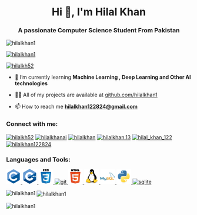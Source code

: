 <h1 align="center">Hi 👋, I'm Hilal Khan</h1>
<h3 align="center">A passionate Computer Science Student From Pakistan</h3>

<p align="left"> <img src="https://komarev.com/ghpvc/?username=hilalkhan1&label=Profile%20views&color=0e75b6&style=flat" alt="hilalkhan1" /> </p>

<p align="left"> <a href="https://github.com/ryo-ma/github-profile-trophy"><img src="https://github-profile-trophy.vercel.app/?username=hilalkhan1" alt="hilalkhan1" /></a> </p>

<p align="left"> <a href="https://twitter.com/hilalkh52" target="blank"><img src="https://img.shields.io/twitter/follow/hilalkh52?logo=twitter&style=for-the-badge" alt="hilalkh52" /></a> </p>

- 🌱 I’m currently learning **Machine Learning , Deep Learning and Other AI technologies**

- 👨‍💻 All of my projects are available at [github.com/hilalkhan1](github.com/hilalkhan1)

- 📫 How to reach me **hilalkhan122824@gmail.com**

<h3 align="left">Connect with me:</h3>
<p align="left">
<a href="https://twitter.com/hilalkh52" target="blank"><img align="center" src="https://raw.githubusercontent.com/rahuldkjain/github-profile-readme-generator/master/src/images/icons/Social/twitter.svg" alt="hilalkh52" height="30" width="40" /></a>
<a href="https://linkedin.com/in/hilalkhanai" target="blank"><img align="center" src="https://raw.githubusercontent.com/rahuldkjain/github-profile-readme-generator/master/src/images/icons/Social/linked-in-alt.svg" alt="hilalkhanai" height="30" width="40" /></a>
<a href="https://kaggle.com/hilalkhan" target="blank"><img align="center" src="https://raw.githubusercontent.com/rahuldkjain/github-profile-readme-generator/master/src/images/icons/Social/kaggle.svg" alt="hilalkhan" height="30" width="40" /></a>
<a href="https://fb.com/hilalkhan.13" target="blank"><img align="center" src="https://raw.githubusercontent.com/rahuldkjain/github-profile-readme-generator/master/src/images/icons/Social/facebook.svg" alt="hilalkhan.13" height="30" width="40" /></a>
<a href="https://instagram.com/hilal_khan_122" target="blank"><img align="center" src="https://raw.githubusercontent.com/rahuldkjain/github-profile-readme-generator/master/src/images/icons/Social/instagram.svg" alt="hilal_khan_122" height="30" width="40" /></a>
<a href="https://www.hackerrank.com/hilalkhan122824" target="blank"><img align="center" src="https://raw.githubusercontent.com/rahuldkjain/github-profile-readme-generator/master/src/images/icons/Social/hackerrank.svg" alt="hilalkhan122824" height="30" width="40" /></a>
</p>

<h3 align="left">Languages and Tools:</h3>
<p align="left"> <a href="https://www.cprogramming.com/" target="_blank" rel="noreferrer"> <img src="https://raw.githubusercontent.com/devicons/devicon/master/icons/c/c-original.svg" alt="c" width="40" height="40"/> </a> <a href="https://www.w3schools.com/cpp/" target="_blank" rel="noreferrer"> <img src="https://raw.githubusercontent.com/devicons/devicon/master/icons/cplusplus/cplusplus-original.svg" alt="cplusplus" width="40" height="40"/> </a> <a href="https://www.w3schools.com/css/" target="_blank" rel="noreferrer"> <img src="https://raw.githubusercontent.com/devicons/devicon/master/icons/css3/css3-original-wordmark.svg" alt="css3" width="40" height="40"/> </a> <a href="https://git-scm.com/" target="_blank" rel="noreferrer"> <img src="https://www.vectorlogo.zone/logos/git-scm/git-scm-icon.svg" alt="git" width="40" height="40"/> </a> <a href="https://www.w3.org/html/" target="_blank" rel="noreferrer"> <img src="https://raw.githubusercontent.com/devicons/devicon/master/icons/html5/html5-original-wordmark.svg" alt="html5" width="40" height="40"/> </a> <a href="https://www.linux.org/" target="_blank" rel="noreferrer"> <img src="https://raw.githubusercontent.com/devicons/devicon/master/icons/linux/linux-original.svg" alt="linux" width="40" height="40"/> </a> <a href="https://www.mysql.com/" target="_blank" rel="noreferrer"> <img src="https://raw.githubusercontent.com/devicons/devicon/master/icons/mysql/mysql-original-wordmark.svg" alt="mysql" width="40" height="40"/> </a> <a href="https://www.python.org" target="_blank" rel="noreferrer"> <img src="https://raw.githubusercontent.com/devicons/devicon/master/icons/python/python-original.svg" alt="python" width="40" height="40"/> </a> <a href="https://www.sqlite.org/" target="_blank" rel="noreferrer"> <img src="https://www.vectorlogo.zone/logos/sqlite/sqlite-icon.svg" alt="sqlite" width="40" height="40"/> </a> </p>

<p><img align="left" src="https://github-readme-stats.vercel.app/api/top-langs?username=hilalkhan1&show_icons=true&locale=en&layout=compact" alt="hilalkhan1" /></p>

<p>&nbsp;<img align="center" src="https://github-readme-stats.vercel.app/api?username=hilalkhan1&show_icons=true&locale=en" alt="hilalkhan1" /></p>

<p><img align="center" src="https://github-readme-streak-stats.herokuapp.com/?user=hilalkhan1&" alt="hilalkhan1" /></p>
